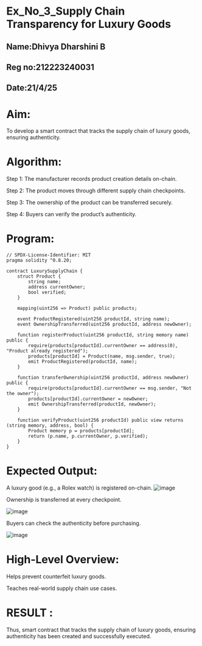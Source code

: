 # Ex_No_3_Supply Chain Transparency for Luxury Goods


## Name:Dhivya Dharshini B
## Reg no:212223240031
## Date:21/4/25

# Aim:
To develop a smart contract that tracks the supply chain of luxury goods, ensuring authenticity.

# Algorithm:
Step 1:
The manufacturer records product creation details on-chain.

Step 2:
The product moves through different supply chain checkpoints.

Step 3:
The ownership of the product can be transferred securely.

Step 4:
Buyers can verify the product’s authenticity.


# Program:
```
// SPDX-License-Identifier: MIT
pragma solidity ^0.8.20;

contract LuxurySupplyChain {
    struct Product {
        string name;
        address currentOwner;
        bool verified;
    }

    mapping(uint256 => Product) public products;

    event ProductRegistered(uint256 productId, string name);
    event OwnershipTransferred(uint256 productId, address newOwner);

    function registerProduct(uint256 productId, string memory name) public {
        require(products[productId].currentOwner == address(0), "Product already registered");
        products[productId] = Product(name, msg.sender, true);
        emit ProductRegistered(productId, name);
    }

    function transferOwnership(uint256 productId, address newOwner) public {
        require(products[productId].currentOwner == msg.sender, "Not the owner");
        products[productId].currentOwner = newOwner;
        emit OwnershipTransferred(productId, newOwner);
    }

    function verifyProduct(uint256 productId) public view returns (string memory, address, bool) {
        Product memory p = products[productId];
        return (p.name, p.currentOwner, p.verified);
    }
}
```
# Expected Output:
A luxury good (e.g., a Rolex watch) is registered on-chain.
![image](https://github.com/user-attachments/assets/679b717e-617b-4b3d-bfe3-49d78ab10ef1)


Ownership is transferred at every checkpoint.

![image](https://github.com/user-attachments/assets/735ae731-d59c-44a2-a575-8b97dc5911e2)

Buyers can check the authenticity before purchasing.

![image](https://github.com/user-attachments/assets/98b4bb3e-4bb3-4e64-8f68-a0275e91e4e9)

# High-Level Overview:
Helps prevent counterfeit luxury goods.

Teaches real-world supply chain use cases.

# RESULT : 

Thus, smart contract that tracks the supply chain of luxury goods, ensuring authenticity has been created and successfully executed.
